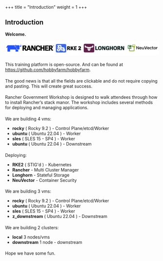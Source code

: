 +++
title = "Introduction"
weight = 1
+++

## Introduction
**Welcome.**

![products](https://raw.githubusercontent.com/clemenko/rke_workshop/main/images/rgs-banner-rounded.png)

####
This training platform is open-source. And can be found at https://github.com/hobbyfarm/hobbyfarm.

####
The good news is that all the fields are clickable and do not require copying and pasting. This will create great success.

####
Rancher Government Workshop is designed to walk attendees through how to install Rancher’s stack manor. The workshop includes several methods for deploying and managing applications.

####
We are building 4 vms:
* **rocky** ( Rocky 9.2 ) - Control Plane/etcd/Worker
* **ubuntu** ( Ubuntu 22.04 ) - Worker
* **sles** ( SLES 15 - SP4 ) - Worker
* **ubuntu** ( Ubuntu 22.04 ) - Downstream

####
Deploying:
* **RKE2** ( STIG'd ) - Kubernetes
* **Rancher** - Multi Cluster Manager
* **Longhorn** - Stateful Storage
* **NeuVector** - Container Security

####
We are building 3 vms:
* **rocky** ( Rocky 9.2 ) - Control Plane/etcd/Worker
* **ubuntu** ( Ubuntu 22.04 ) - Worker
* **sles** ( SLES 15 - SP4 ) - Worker
* **z_downstream** ( Ubuntu 22.04 ) - Downstream

####
We are building 2 clusters:
* **local** 3 nodes/vms
* **downstream** 1 node - downstream

####
Hope we have some fun.
